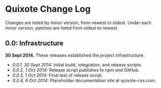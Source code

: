 # Quixote Change Log

Changes are listed by minor version, from newest to oldest. Under each minor version, patches are listed from oldest to newest.

## 0.0: Infrastructure

**30 Sept 2014.** These releases established the project infrastructure.

* *0.0.1, 30 Sept 2014:* Initial build, integration, and release scripts.   
* *0.0.2, 1 Oct 2014:* Release script publishes to npm and GitHub.   
* *0.0.3, 1 Oct 2014:* Final test of release script.
* *0.0.4, 6 Oct 2014:* Placeholder documentation site at quixote-css.com.